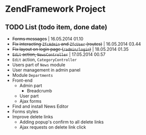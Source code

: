 ZendFramework Project
=======================

TODO List (todo item, done date)
------------

+ ~~Forms messages~~ | 16.05.2014 01.10
+ ~~Fix interacting `ZfcAdmin` and `ZfcUser` (routes)~~ | 16.05.2014 03.44
+ ~~Fix layout on login page (`/admin/login`)~~ | 18.05.2014 01.35
+ ~~`Edit` action, `NewsController`~~ | 17.05.2014 00.57
+ `Edit` action, `CategoryController`
+ Users part of `News` module
+ User management in admin panel
+ Module `Departments`
+ Front-end
  + Admin part
    + Breadcrumb
  + User part
  + Ajax forms
+ Find and install News Editor
+ Forms styles
+ Improve delete links
  + Adding popup's confirm to all delete links
  + Ajax requests on delete link click
